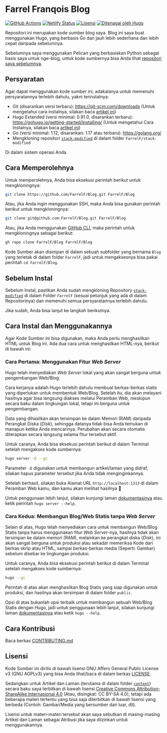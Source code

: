 # Farrel Franqois Blog
[![GitHub Actions](https://github.com/FarrelF/Blog/actions/workflows/build_and_deploy.yml/badge.svg)](https://github.com/FarrelF/Blog/actions/workflows/build_and_deploy.yml)
[![Netlify Status](https://api.netlify.com/api/v1/badges/edc59a5f-e63a-426c-ae65-cffe9153fa04/deploy-status)](https://app.netlify.com/sites/farrelf/deploys)
[![Lisensi](https://img.shields.io/github/license/FarrelF/Blog?label=Lisensi&style=flat-square)](LICENSE)
[![Ditenagai oleh Hugo](https://img.shields.io/badge/Hugo-ff4088?logo=hugo&style=flat-square&label=Ditenagai%20oleh)](https://gohugo.io)

Repositori ini merupakan kode sumber blog saya. Blog ini saya buat menggunakan Hugo, yang berbasis Go dan jauh lebih sederhana dan lebih cepat daripada sebelumnya.

Sebelumnya saya menggunakan Pelican yang berbasiskan Python sebagai basis saya untuk nge-blog, untuk kode sumbernya bisa Anda lihat [repositori saya sebelumnya](https://github.com/FarrelF/Blog-Old).

## Persyaratan
Agar dapat menggunakan kode sumber ini, adakalanya untuk memenuhi persyaratannya terlebih dahulu, yakni terinstalnya:

- Git (disarankan versi terbaru): https://git-scm.com/downloads (Untuk mengetahui cara instalnya, silakan baca [artikel ini](https://farrel.franqois.id/cara-install-git))
- Hugo Extended (versi minimal: 0.91.0, disarankan terbaru): https://gohugo.io/getting-started/installing/ (Untuk mengetahui Cara Instalnya, silakan baca [artikel ini](https://farrel.franqois.id/cara-install-hugo))
- Go (versi minimal: 1.12, disarankan: 1.17 atau terbaru): https://golang.org/
- Mengkloning repositori [`stack-modified`](https://github.com/FarrelF/stack-modified) di dalam folder `FarrelF/stack-modified`

Di dalam sistem operasi Anda.

## Cara Memperolehnya
Untuk memperolehnya, Anda bisa eksekusi perintah berikut untuk mengkloningnya:

```bash
git clone https://github.com/FarrelF/Blog.git FarrelF/Blog
```

Atau, jika Anda ingin menggunakan SSH, maka Anda bisa gunakan perintah berikut untuk mengkloningnya:

```bash
git clone git@github.com:FarrelF/Blog.git FarrelF/Blog
```

Atau, jika Anda menggunakan [GitHub CLI](https://cli.github.com), maka perintah untuk mengkloningnya sebagai berikut:

```bash
gh repo clone FarrelF/Blog FarrelF/Blog
```

Kode Sumber akan disimpan di dalam sebuah subfolder yang bernama `Blog` yang terletak di dalam folder `FarrelF`, jadi untuk mengaksesnya bisa pakai perintah `cd FarrelF/Blog`.

## Sebelum Instal
Sebelum Instal, pastikan Anda sudah mengkloning Repository [`stack-modified`](https://github.com/FarrelF/stack-modified) di dalam Folder `FarrelF` (sesuai petunjuk yang ada di dalam Repositorinya) dan memenuhi semua persyaratannya terlebih dahulu.

Jika sudah, Anda bisa lanjut ke langkah berikutnya.

## Cara Instal dan Menggunakannya
Agar Kode Sumber ini bisa digunakan, maka Anda perlu menghasilkan HTML untuk Blog ini. Ada dua cara untuk menghasilkan HTML-nya, berikut di bawah ini:

### Cara Pertama: Menggunakan Fitur _Web Server_
Hugo telah menyediakan _Web Server_ lokal yang akan sangat berguna untuk pengembangan Web/Blog.

Cara kerjanya adalah Hugo terlebih dahulu membuat berkas-berkas statis yang diperlukan untuk membentuk Web/Blog. Setelah itu, dia akan melayani hasilnya agar bisa langsung diakses melalui Peramban Web, meskipun secara baku dalam lingkungan lokal, tetapi ini berguna untuk pengembangan.

Data yang dihasilkan akan tersimpan ke dalam Memori (RAM) daripada Perangkat Diska (_Disk_), sehingga datanya tidak bisa Anda temukan di manapun ketika Anda mencarinya. Perubahan akan secara otomatis diterapkan secara langsung selama fitur tersebut aktif.

Untuk caranya, Anda bisa eksekusi perintah berikut di dalam Terminal setelah mengakses kode sumbernya:

```bash
hugo server -D --gc
```

Parameter `-D` digunakan untuk membangun artikel/laman yang didraf, silakan hapus parameter tersebut jika Anda tidak menginginkannya.

Setelah berhasil, silakan buka Alamat URL `http://localhost:1313` di dalam Peramban Web kamu, dan kamu akan melihat hasilnya :slightly_smiling_face: 

Untuk penggunaan lebih lanjut, silakan kunjungi laman [dokumentasinya](https://gohugo.io/commands/hugo_server/) atau ketik perintah `hugo server --help`.

### Cara Kedua: Membangun Blog/Web Statis tanpa _Web Server_
Selain di atas, Hugo telah menyediakan cara untuk membangun Web/Blog Statis tanpa harus menggunakan fitur _Web Server_-nya, hasilnya tidak akan tersimpan ke dalam memori (RAM), melainkan ke perangkat diska (_Disk_), ini akan sangat berguna untuk produksi atau sekadar memeriksa Kode dari berkas skrip atau HTML, sampai berkas-berkas media (Seperti: Gambar) sebelum disebar ke lingkungan produksi.

Untuk caranya, Anda bisa eksekusi perintah berikut di dalam Terminal setelah mengakses kode sumbernya:

```bash
hugo --gc
```

Perintah di atas akan menghasilkan Blog Statis yang siap digunakan untuk produksi, dan hasilnya akan tersimpan di dalam folder `public`.

Opsi di atas bukanlah opsi terbaik untuk membangun sebuah Web/Blog Statis dengan Hugo, jadi untuk penggunaan lebih lanjut, silakan kunjungi laman [dokumentasinya](https://gohugo.io/commands/hugo/) atau ketik `hugo --help`.

## Cara Kontribusi
Baca berkas [CONTRIBUTING.md](CONTRIBUTING.md)

## Lisensi
Kode Sumber ini dirilis di bawah lisensi GNU Affero General Public License v3 (GNU AGPLv3) yang bisa Anda lihat/baca di dalam berkas [LICENSE](LICENSE).

Sedangkan untuk Artikel dan Laman (terutama di dalam folder [`content`](content)) secara baku saya terbitkan di bawah lisensi [Creative Commons Attribution-ShareAlike Internasional 4.0](https://creativecommons.org/licenses/by-sa/4.0/) (Atau, disingkat: CC BY-SA 4.0), tetapi ada beberapa materi tertentu yang bisa saja diterbitkan di bawah lisensi yang berbeda (Contoh: Gambar/Media yang bersumber dari luar, dll).

Lisensi untuk materi-materi tersebut akan saya sebutkan di masing-masing Artikel dan Laman sebagai Atribusi jika saya diizinkan untuk menggunakannya.
